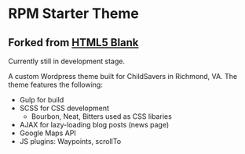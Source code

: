 # RPM Starter Theme

## Forked from [HTML5 Blank](http://html5blank.com)

Currently still in development stage.

A custom Wordpress theme built for ChildSavers in Richmond, VA. The theme features the following:

+ Gulp for build
+ SCSS for CSS development
	+ Bourbon, Neat, Bitters used as CSS libaries
+ AJAX for lazy-loading blog posts (news page)
+ Google Maps API
+ JS plugins: Waypoints, scrollTo 


